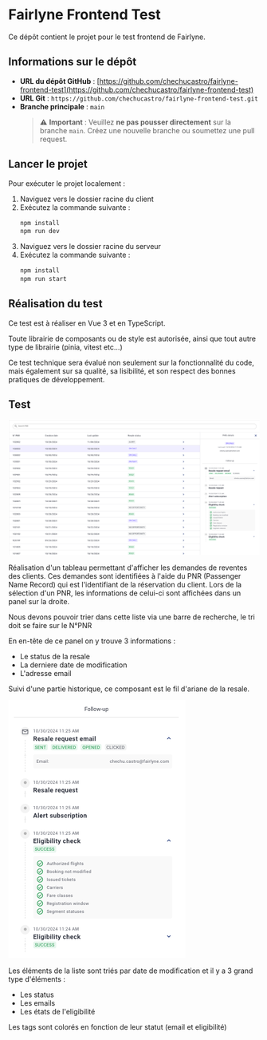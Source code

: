 # Fairlyne Frontend Test

Ce dépôt contient le projet pour le test frontend de Fairlyne.

## Informations sur le dépôt

- **URL du dépôt GitHub** : [https://github.com/chechucastro/fairlyne-frontend-test](https://github.com/chechucastro/fairlyne-frontend-test)
- **URL Git** : `https://github.com/chechucastro/fairlyne-frontend-test.git`
- **Branche principale** : `main`
  > ⚠️ **Important** : Veuillez **ne pas pousser directement** sur la branche `main`. Créez une nouvelle branche ou soumettez une pull request.

## Lancer le projet

Pour exécuter le projet localement :

1. Naviguez vers le dossier racine du client
2. Exécutez la commande suivante :
   ```bash
   npm install
   npm run dev
   ```
3. Naviguez vers le dossier racine du serveur
4. Exécutez la commande suivante :
   ```bash
   npm install
   npm run start 
   ```

## Réalisation du test

Ce test est à réaliser en Vue 3 et en TypeScript.

Toute librairie de composants ou de style est autorisée, ainsi que tout autre type de librairie (pinia, vitest etc...)

Ce test technique sera évalué non seulement sur la fonctionnalité du code, mais également sur sa qualité, sa lisibilité, et son respect des bonnes pratiques de développement.

## Test

![alt text](image.png)

Réalisation d'un tableau permettant d'afficher les demandes de reventes des clients. Ces demandes sont identifiées à l'aide du PNR (Passenger Name Record) qui est l'identifiant de la réservation du client. Lors de la sélection d'un PNR, les informations de celui-ci sont affichées dans un panel sur la droite.

Nous devons pouvoir trier dans cette liste via une barre de recherche, le tri doit se faire sur le N°PNR

En en-tête de ce panel on y trouve 3 informations :
- Le status de la resale
- La derniere date de modification
- L'adresse email

Suivi d'une partie historique, ce composant est le fil d'ariane de la resale.

![alt text](image-1.png)

Les éléments de la liste sont triés par date de modification et il y a 3 grand type d'éléments :
- Les status
- Les emails
- Les états de l'eligibilité

Les tags sont colorés en fonction de leur statut (email et eligibilité)